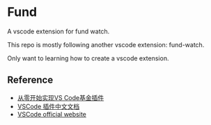 # Fund

A vscode extension for fund watch.

This repo is mostly following another vscode extension: fund-watch.

Only want to learning how to create a vscode extension.

## Reference

* [从零开始实现VS Code基金插件](https://juejin.im/post/6864712731484749831)
* [VSCode 插件中文文档](https://liiked.github.io/VS-Code-Extension-Doc-ZH/#/)
* [VSCode official website](https://code.visualstudio.com/api)
